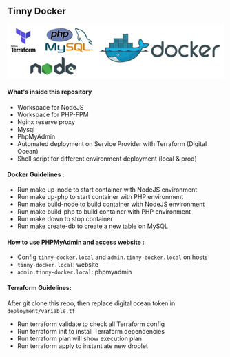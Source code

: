 ## Tinny Docker

![alt text](images/logo.jpg)
#### What's inside this repository

- Workspace for NodeJS
- Workspace for PHP-FPM
- Nginx reserve proxy
- Mysql
- PhpMyAdmin
- Automated deployment on Service Provider with Terraform (Digital Ocean)
- Shell script for different environment deployment (local & prod)

#### Docker Guidelines :

- Run make up-node to start container with NodeJS environment
- Run make up-php to start container with PHP environment
- Run make build-node to build container with NodeJS environment
- Run make build-php to build container with PHP environment
- Run make down to stop container
- Run make create-db to create a new table on MySQL

#### How to use PHPMyAdmin and access website :

- Config `tinny-docker.local` and `admin.tinny-docker.local` on hosts
- `tinny-docker.local`: website
- `admin.tinny-docker.local`: phpmyadmin

#### Terraform Guidelines:

After git clone this repo, then replace digital ocean token in `deployment/variable.tf`

- Run terraform validate to check all Terraform config
- Run terraform init to install Terraform dependencies
- Run terraform plan will show execution plan
- Run terraform apply to instantiate new droplet
